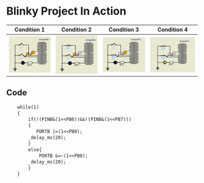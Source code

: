 # Blinky Project In Action

|Condition 1|Condition 2|Condition 3| Condition 4|
|:--:|:--:|:--:|:--:|
| ![Condition1](https://github.com/JeevakRaj/Embedded_C_Projects/blob/main/Activity1/simulation/Both%20swith%20are%20open.JPG) |![Condition2](https://github.com/JeevakRaj/Embedded_C_Projects/blob/main/Activity1/simulation/One%20switch%20is%20open.JPG)|![Condition3](https://github.com/JeevakRaj/Embedded_C_Projects/blob/main/Activity1/simulation/condition3.JPG)|![Condition4](https://github.com/JeevakRaj/Embedded_C_Projects/blob/main/Activity1/simulation/both%20are%20closed.JPG)|

## Code 
```
	while(1)
    {
        if(!(PINB&(1<<PB6))&&!(PINB&(1<<PB7)))
        {
           PORTB |=(1<<PB0);
        _delay_ms(20);
        }
        else{
            PORTB &=~(1<<PB0);
        _delay_ms(20);
        }
    }
```
